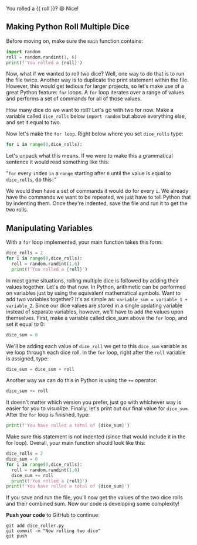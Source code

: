 You rolled a {{ roll }}? 😄 Nice!

## Making Python Roll Multiple Dice
Before moving on, make sure the `main` function contains:

```python
import random
roll = random.randint(1, 6)
print(f'You rolled a {roll}')
```

Now, what if we wanted to roll two dice? Well, one way to do that is to run the file twice. Another way is to duplicate the print statement within the file. However, this would get tedious for larger projects, so let's make use of a great Python feature: `for` loops. A `for` loop iterates over a range of values and performs a set of commands for all of those values. 

How many dice do we want to roll? Let's go with two for now. Make a variable called `dice_rolls` below `import random` but above everything else, and set it equal to two.

Now let's make the `for loop`. Right below where you set `dice_rolls` type:

```python
for i in range(0,dice_rolls):
``` 

Let's unpack what this means. If we were to make this a grammatical sentence it would read something like this:

"`for` every `i`ndex `in` a `range` starting after `0` until the value is equal to `dice_rolls`, do this`:`"

We would then have a set of commands it would do for every `i`. We already have the commands we want to be repeated, we just have to tell Python that by indenting them. Once they're indented, save the file and run it to get the two rolls.

## Manipulating Variables

With a `for` loop implemented, your main function takes this form:

```python
dice_rolls = 2
for i in range(0,dice_rolls):
  roll = random.randint(1,6)
  print(f'You rolled a {roll}')
```

In most game situations, rolling multiple dice is followed by adding their values together. Let's do that now. In Python, arithmetic can be performed on variables just by using the equivalent mathematical symbols. Want to add two variables together? It's as simple as: `variable_sum = variable_1 + variable_2`. Since our dice values are stored in a single updating variable instead of separate variables, however, we'll have to add the values upon themselves. First, make a variable called dice_sum above the `for` loop, and set it equal to 0:

```python
dice_sum = 0
```

We'll be adding each value of `dice_roll` we get to this `dice_sum` variable as we loop through each dice roll. In the `for` loop, right after the `roll` variable is assigned, type:

```python
dice_sum = dice_sum + roll
```

Another way we can do this in Python is using the `+=` operator:

```python
dice_sum += roll
```

It doesn't matter which version you prefer, just go with whichever way is easier for you to visualize. Finally, let's print out our final value for `dice_sum`. After the `for` loop is finished, type:
```python
print(f'You have rolled a total of {dice_sum}')
```
Make sure this statement is not indented (since that would include it in the for loop). Overall, your main function should look like this:

```python
dice_rolls = 2
dice_sum = 0
for i in range(0,dice_rolls):
  roll = random.randint(1,6)
  dice_sum += roll
  print(f'You rolled a {roll}')
print(f'You have rolled a total of {dice_sum}')
```
If you save and run the file, you'll now get the values of the two dice rolls and their combined sum. Now our code is developing some complexity!

**Push your code** to GitHub to continue:
```
git add dice_roller.py
git commit -m "Now rolling two dice"
git push
```